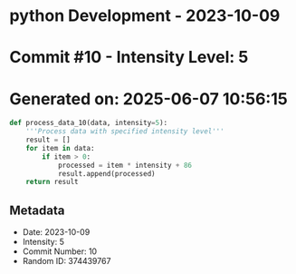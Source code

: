 ﻿# python Development - 2023-10-09
# Commit #10 - Intensity Level: 5
# Generated on: 2025-06-07 10:56:15
```python
def process_data_10(data, intensity=5):
    '''Process data with specified intensity level'''
    result = []
    for item in data:
        if item > 0:
            processed = item * intensity + 86
            result.append(processed)
    return result
```
## Metadata
- Date: 2023-10-09
- Intensity: 5
- Commit Number: 10
- Random ID: 374439767
